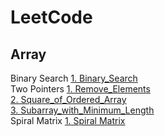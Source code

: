 # LeetCode

Array
------
Binary Search
[1. Binary_Search](https://github.com/AlvisWhy/LeetCode/blob/main/src/704_Binary_Search.java)<br>
Two Pointers
[1. Remove_Elements](https://github.com/AlvisWhy/LeetCode/blob/main/src/27_Remove_Elements.java)<br>
[2. Square_of_Ordered_Array](https://github.com/AlvisWhy/LeetCode/blob/main/src/977_Square_of_Ordered_Array.java)<br>
[3. Subarray_with_Minimum_Length](https://github.com/AlvisWhy/LeetCode/blob/main/src/209_Subarray_with_Minimum_Length.java)<br>
Spiral Matrix
[1. Spiral Matrix](https://github.com/AlvisWhy/LeetCode/blob/main/src/59_Spiral_Matrix_II.java)<br>

